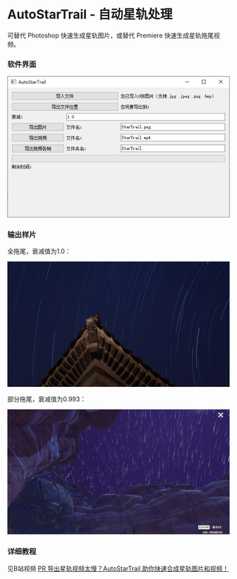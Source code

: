 # AutoStarTrail - 自动星轨处理

可替代 Photoshop 快速生成星轨图片，或替代 Premiere 快速生成星轨拖尾视频。


### 软件界面
![UI](image/UI.png)

### 输出样片

全拖尾，衰减值为1.0：

![全拖尾](image/StarTrail0.jpg)

部分拖尾，衰减值为0.993：

![部分拖尾](image/StarTrail0.993.jpg)

### 详细教程

见B站视频 [PR 导出星轨视频太慢？AutoStarTrail 助你快速合成星轨图片和视频！](https://www.bilibili.com/video/BV1vN4y1Q7im)